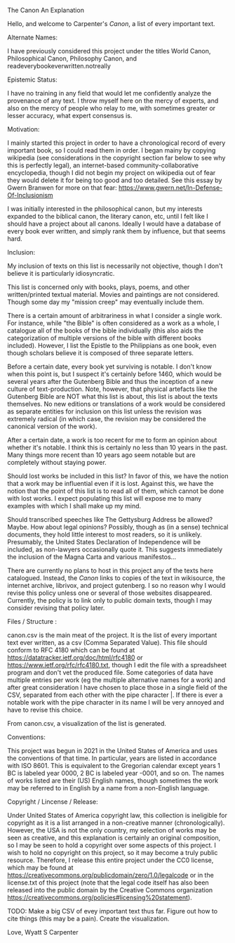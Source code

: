 The Canon
An Explanation

Hello, and welcome to Carpenter's _Canon_, a list of every important text.

Alternate Names:

I have previously considered this project under the titles World Canon, Philosophical Canon, Philosophy Canon, and readeverybookeverwritten.notreally

Epistemic Status:

I have no training in any field that would let me confidently analyze the provenance of any text. I throw myself here on the mercy of experts, and also on the mercy of people who relay to me, with sometimes greater or lesser accuracy, what expert consensus is.

Motivation:

I mainly started this project in order to have a chronological record of every important book, so I could read them in order. I began mainy by copying wikipedia (see considerations in the copyright section far below to see why this is perfectly legal), an internet-based community-collaborative encyclopedia, though I did not begin my project on wikipedia out of fear they would delete it for being too good and too detailed. See this essay by Gwern Branwen for more on that fear: https://www.gwern.net/In-Defense-Of-Inclusionism

I was initially interested in the philosophical canon, but my interests expanded to the biblical canon, the literary canon, etc, until I felt like I should have a project about all canons. Ideally I would have a database of every book ever written, and simply rank them by influence, but that seems hard.

Inclusion:

My inclusion of texts on this list is necessarily not objective, though I don't believe it is particularly idiosyncratic.

This list is concerned only with books, plays, poems, and other written/printed textual material. Movies and paintings are not considered. Though some day my "mission creep" may eventually include them.

There is a certain amount of arbitrariness in what I consider a single work. For instance, while "the Bible" is often considered as a work as a whole, I catalogue all of the books of the bible individually (this also aids the categorization of multiple versions of the bible with different books included). However, I list the Epistle to the Philippians as one book, even though scholars believe it is composed of three separate letters. 

Before a certain date, every book yet surviving is notable. I don't know when this point is, but I suspect it's certainly before 1460, which would be several years after the Gutenberg Bible and thus the inception of a new culture of text-production. Note, however, that physical artefacts like the Gutenberg Bible are NOT what this list is about, this list is about the texts themselves. No new editions or translations of a work would be considered as separate entities for inclusion on this list unless the revision was extremely radical (in which case, the revision may be considered the canonical version of the work).

After a certain date, a work is too recent for me to form an opinion about whether it's notable. I think this is certainly no less than 10 years in the past. Many things more recent than 10 years ago seem notable but are completely without staying power.

Should lost works be included in this list? In favor of this, we have the notion that a work may be influential even if it is lost. Against this, we have the notion that the point of this list is to read all of them, which cannot be done with lost works. I expect populating this list will expose me to many examples with which I shall make up my mind.

Should transcribed speeches like The Gettysburg Address be allowed? Maybe. How about legal opinions? Possibly, though as (in a sense) technical documents, they hold little interest to most readers, so it is unlikely. Presumably, the United States Declaration of Independence will be included, as non-lawyers occasionally quote it. This suggests immediately the inclusion of the Magna Carta and various manifestos...

There are currently no plans to host in this project any of the texts here catalogued. Instead, the _Canon_ links to copies of the text in wikisource, the internet archive, librivox, and project gutenberg. I so no reason why I would revise this policy unless one or several of those websites disappeared. Currently, the policy is to link only to public domain texts, though I may consider revising that policy later.

Files / Structure :

canon.csv is the main meat of the project. It is the list of every important text ever written, as a csv (Comma Separated Value). This file should conform to RFC 4180 which can be found at https://datatracker.ietf.org/doc/html/rfc4180 or https://www.ietf.org/rfc/rfc4180.txt, though I edit the file with a spreadsheet program and don't vet the produced file. Some categories of data have multiple entries per work (eg the multiple alternative names for a work) and after great consideration I have chosen to place those in a single field of the CSV, separated from each other with the pipe character |. If there is ever a notable work with the pipe character in its name I will be very annoyed and have to revise this choice.

From canon.csv, a visualization of the list is generated.

Conventions:

This project was begun in 2021 in the United States of America and uses the conventions of that time. In particular, years are listed in accordance with ISO 8601. This is equivalent to the Gregorian calendar except years 1 BC is labeled year 0000, 2 BC is labeled year -0001, and so on. The names of works listed are their (US) English names, though sometimes the work may be referred to in English by a name from a non-English language.

Copyright / Lincense / Release:

Under United States of America copyright law, this collection is ineligible for copyright as it is a list arranged in a non-creative manner (chronologically). However, the USA is not the only country, my selection of works may be seen as creative, and this explanation is certainly an original composition, so I may be seen to hold a copyright over some aspects of this project. I wish to hold no copyright on this project, so it may become a truly public resource. Therefore, I release this entire project under the CC0 license, which may be found at https://creativecommons.org/publicdomain/zero/1.0/legalcode or in the license.txt of this project (note that the legal code itself has also been released into the public domain by the Creative Commons organization https://creativecommons.org/policies#licensing%20statement).

TODO:
Make a big CSV of evey important text thus far.
Figure out how to cite things (this may be a pain).
Create the visualization.

Love,
Wyatt S Carpenter
